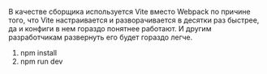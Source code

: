 В качестве сборщика используется Vite вместо Webpack по причине того, что Vite настраивается и разворачивается в десятки раз быстрее, 
да и конфиги в нем гораздо понятнее работают. И другим разработчикам развернуть его будет гораздо легче. 
1) npm install
2) npm run dev
